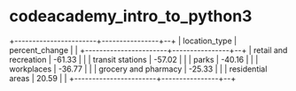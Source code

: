 # codeacademy_intro_to_python3


+-----------------------+----------------+--+
|     location_type     | percent_change |  |
+-----------------------+----------------+--+
| retail and recreation |         -61.33 |  |
| transit stations      |         -57.02 |  |
| parks                 |         -40.16 |  |
| workplaces            |         -36.77 |  |
| grocery and pharmacy  |         -25.33 |  |
| residential areas     |          20.59 |  |
+-----------------------+----------------+--+

